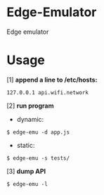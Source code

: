 # Edge-Emulator
Edge emulator

Usage
======
[1] **append a line to /etc/hosts:**
```
127.0.0.1 api.wifi.network
```

[2] **run program**
* dynamic:
```
$ edge-emu -d app.js
```
* static:
```
$ edge-emu -s tests/
```

[3] **dump API**
```
$ edge-emu -l
```